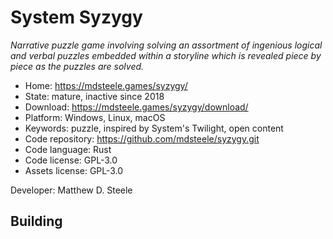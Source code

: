 # System Syzygy

_Narrative puzzle game involving solving an assortment of ingenious logical and verbal puzzles embedded within a storyline which is revealed piece by piece as the puzzles are solved._

- Home: https://mdsteele.games/syzygy/
- State: mature, inactive since 2018
- Download: https://mdsteele.games/syzygy/download/
- Platform: Windows, Linux, macOS
- Keywords: puzzle, inspired by System's Twilight, open content
- Code repository: https://github.com/mdsteele/syzygy.git
- Code language: Rust
- Code license: GPL-3.0
- Assets license: GPL-3.0

Developer: Matthew D. Steele

## Building
